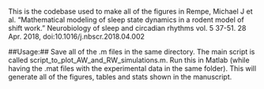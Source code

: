 This is the codebase used to make all of the figures in Rempe, Michael J et al. “Mathematical modeling of sleep state dynamics in a rodent model of shift work.” Neurobiology of sleep and circadian rhythms vol. 5 37-51. 28 Apr. 2018, doi:10.1016/j.nbscr.2018.04.002


##Usage:##
Save all of the .m files in the same directory.  The main script is called script_to_plot_AW_and_RW_simulations.m.  Run this in Matlab (while having the .mat files with the experimental data in the same folder). 
This will generate all of the figures, tables and stats shown in the manuscript. 

